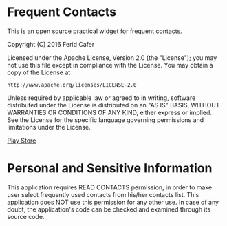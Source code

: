 # Frequent Contacts

This is an open source practical widget for frequent contacts.

Copyright (C) 2016 Ferid Cafer

Licensed under the Apache License, Version 2.0 (the "License");
you may not use this file except in compliance with the License.
You may obtain a copy of the License at

    http://www.apache.org/licenses/LICENSE-2.0

Unless required by applicable law or agreed to in writing, software
distributed under the License is distributed on an "AS IS" BASIS,
WITHOUT WARRANTIES OR CONDITIONS OF ANY KIND, either express or implied.
See the License for the specific language governing permissions and
limitations under the License.

[Play Store](https://play.google.com/store/apps/details?id=com.ferid.app.frequentcontacts)

# Personal and Sensitive Information

This application requires READ CONTACTS permission, in order to make user select frequently used contacts from his/her contacts list.
This application does NOT use this permission for any other use. In case of any doubt, the application's code can be checked and examined through its source code.